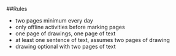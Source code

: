 ##Rules

- two pages minimum every day
- only offline activities before marking pages
- one page of drawings, one page of text
- at least one sentence of text, assumes two pages of drawing
- drawing optional with two pages of text
